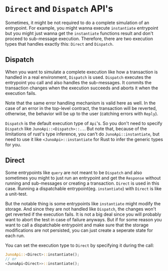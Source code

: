 # `Direct` and `Dispatch` API's 

Sometimes, it might be not required to do a complete simulation of an entrypoint.
For example, you might wanna execute `instantiate` entrypoint but you might just wanna
get the `instantiate` functions result and don't proceed to sub-message execution.
Therefore, there are two execution types that handles exactly this: `Direct` and `Dispatch`.


## Dispatch

When you want to simulate a complete execution like how a transaction is handled in a real environment, `Dispatch` is used.
`Dispatch` executes the entrypoint you call and also handles the sub-messages. It commits the transaction
changes when the execution succeeds and aborts it when the execution fails.

Note that the same error handling mechanism is valid here as well. In the case of an error in the top-level contract,
the transaction will be reverted, otherwise, the behavior will be up to the user (catching errors with `Reply`).

`Dispatch` is the default execution type of `Api`'s. So you don't need to specify `Dispatch`
like `JunoApi::<Dispatch>::..`. But note that, because of the limitations of rust's type
inference, you can't do `JunoApi::instantiate`, but need to use it like `<JunoApi>::instantiate` for
Rust to infer the generic types for you.


## Direct

Some entrypoints like `query` are not meant to be `Dispatch` and also sometimes you might to just 
run an entrypoint and get the `Response` without running and sub-messages or creating a transaction. 
`Direct` is used in this case. Running a dispatchable entrypoint(eg. `instantiate`) with `Direct` is like a unit-test.

But the notable thing is some entrypoints like `instantiate` might modify the storage. And since they are not
handled like `Dispatch`, the changes won't get reverted if the execution fails. It is not a big deal since
you will probably want to abort the test in case of failure anyways. But if for some reason you want to call
a dispatchable entrypoint and make sure that the storage modifications are not persisted, you can just create
a seperate state for each run.

You can set the execution type to `Direct` by specifying it during the call:

```rust
JunoApi::<Direct>::instantiate();
// or
<JunoApi<Direct>>::instantiate();
```
